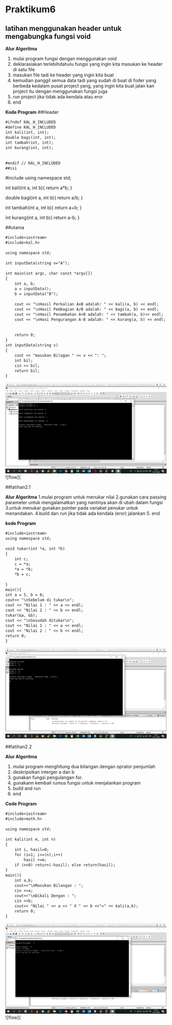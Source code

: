 # Praktikum6

## latihan **menggunakan header untuk mengabungka fungsi void**
**Alur Algoritma**
1. mulai program fungsi dengan menggunakan void
2. deklarasiakan terlebihdahulu fungsi yang ingin kita masukan ke header di satu file
3. masukan file tadi ke header yang ingin kita buat
4. kemudian panggil semua data tadi yang sudah di buat di foder yang berbeda kedalam pusat project yang,
yang ingin kita buat jalan kan project itu dengan menggunakan fungsi juga 
5. run project jika tidak ada kendala atau eror
5. end


**Kode Program**
##Header 
```
#ifndef KAL_H_INCLUDED
#define KAL_H_INCLUDED
int kali(int, int);
double bagi(int, int);
int tambah(int, int);
int kurang(int, int);


#endif // KAL_H_INCLUDED
##isi
```
#include<iostream>
using namespace std;

int kali(int a, int b){
return a*b;
}

double bagi(int a, int b){
return a/b;
}

int tambah(int a, int b){
return a+b;
}

int kurang(int a, int b){
return a-b;
}

##utama
```
#include<iostream>
#include<kal.h>

using namespace std;

int inputData(string v="A");

int main(int argc, char const *argv[])
{
    int a, b;
    a = inputData();
    b = inputData("B");

    cout << "\nHasil Perkalian AxB adalah: " << kali(a, b) << endl;
    cout << "\nHasil Pembagian A/B adalah: " << bagi(a, b) << endl;
    cout << "\nHasil Penambahan A+B adalah: " << tambah(a, b)<< endl;
    cout << "\nHasi Pengurangan A-B adalah: " << kurang(a, b) << endl;


    return 0;
}
int inputData(string v)
{
    cout << "masukan Bilagan " << v << ": ";
    int bil;
    cin >> bil;
    return bil;
}
```

![sss](https://raw.githubusercontent.com/Amirul29/praktikum6/master/latihan1/1.png)
![flow](


##latihan2.1

**Alur Algoritma**
1.mulai program untuk menukar nilai 
2.gunakan cara passing parameter untuk mengalamatkan yang nantinya akan di ubah dalam fungsi
3.untuk menukar gunakan pointer pada variabel penukar untuk menandakan.
4.build dan run jika tidak ada kendala (eror) jalankan
5. end

**kode Program**
```
#include<iostream>
using namespace std;

void tukar(int *a, int *b)
{
    int c;
    c = *a;
    *a = *b;
    *b = c;

}
main(){
int a = 5, b = 8;
cout<< "\nSebelum di tukar\n";
cout << "Nilai 1 : " << a << endl;
cout << "Nilai 2 : " << b << endl;
tukar(&a, &b);
cout << "\nSesudah ditukar\n";
cout << "Nilai 1 : " << a << endl;
cout << "Nilai 2 : " << b << endl;
return 0;
}
```
![ss2](https://raw.githubusercontent.com/Amirul29/praktikum6/master/latihan2/21.png)

##latihan2.2

**Alur Algoritma**
1. mulai program menghitung dua bilangan dengan oprator penjumlah
2. deskripsikan interger a dan b
3. gunakan fungsi pengulangan for.
4. gunakann kembali rumus fungsi untuk menjalankan program
5. build and run
6. end

**Code Program**
```
#include<iostream>
#include<math.h>

using namespace std;

int kali(int m, int n)
{
    int i, hasil=0;
    for (i=1; i<=(n);i++)
        hasil +=m;
    if (n<0) return(-hasil); else return(hasil);
}
main(){
    int a,b;
    cout<<"\nMasukan Bilangan : ";
    cin >>a;
    cout<<"\nDikali Dengan : ";
    cin >>b;
    cout<< "Nilai " << a << " X " << b <<"=" << kali(a,b);
    return 0;
}
```
![ss2](https://raw.githubusercontent.com/Amirul29/praktikum6/master/latihan2/22.png)
![flow](
